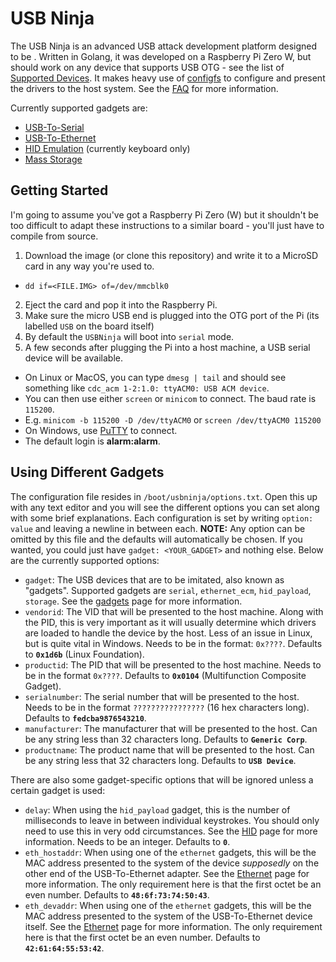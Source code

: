 # USB Ninja

The USB Ninja is an advanced USB attack development platform designed to be <SOMETHING>. Written in Golang, it was developed on a Raspberry Pi Zero W, but should work on any device that supports USB OTG - see the list of [Supported Devices](doc/SUPPORTED.md). It makes heavy use of [configfs](https://www.kernel.org/doc/Documentation/filesystems/configfs/configfs.txt) to configure and present the drivers to the host system. See the [FAQ](doc/FAQ.md) for more information.

Currently supported gadgets are:
* [USB-To-Serial](doc/SERIAL.md)
* [USB-To-Ethernet](doc/ETHERNET.md)
* [HID Emulation](doc/HID.md) (currently keyboard only)
* [Mass Storage](doc/STORAGE.md)

## Getting Started
I'm going to assume you've got a Raspberry Pi Zero (W) but it shouldn't be too difficult to adapt these instructions to a similar board - you'll just have to compile from source.

1. Download the image (or clone this repository) and write it to a MicroSD card in any way you're used to.
* `dd if=<FILE.IMG> of=/dev/mmcblk0`
2. Eject the card and pop it into the Raspberry Pi.
3. Make sure the micro USB end is plugged into the OTG port of the Pi (its labelled `USB` on the board itself)
4. By default the `USBNinja` will boot into `serial` mode.
5. A few seconds after plugging the Pi into a host machine, a USB serial device will be available.
* On Linux or MacOS, you can type `dmesg | tail` and should see something like `cdc_acm 1-2:1.0: ttyACM0: USB ACM device`.
* You can then use either `screen` or `minicom` to connect. The baud rate is `115200`.
* E.g. `minicom -b 115200 -D /dev/ttyACM0` or `screen /dev/ttyACM0 115200`
* On Windows, use [PuTTY](https://www.chiark.greenend.org.uk/~sgtatham/putty/latest.html) to connect.
* The default login is **alarm:alarm**.

## Using Different Gadgets
The configuration file resides in `/boot/usbninja/options.txt`. Open this up with any text editor and you will see the different options you can set along with some brief explanations. Each configuration is set by writing `option: value` and leaving a newline in between each.
**NOTE:** Any option can be omitted by this file and the defaults will automatically be chosen. If you wanted, you could just have `gadget: <YOUR_GADGET>` and nothing else.
Below are the currently supported options:
* `gadget`: The USB devices that are to be imitated, also known as "gadgets". Supported gadgets are `serial`, `ethernet_ecm`, `hid_payload`, `storage`. See the [gadgets](doc/GADGETS.md) page for more information.
* `vendorid`: The VID that will be presented to the host machine. Along with the PID, this is very important as it will usually determine which drivers are loaded to handle the device by the host. Less of an issue in Linux, but is quite vital in Windows. Needs to be in the format: `0x????`. Defaults to **`0x1d6b`** (Linux Foundation).
* `productid`: The PID that will be presented to the host machine. Needs to be in the format `0x????`. Defaults to **`0x0104`** (Multifunction Composite Gadget).
* `serialnumber`: The serial number that will be presented to the host. Needs to be in the format `????????????????` (16 hex characters long). Defaults to **`fedcba9876543210`**.
* `manufacturer`: The manufacturer that will be presented to the host. Can be any string less than 32 characters long. Defaults to **`Generic Corp`**.
* `productname`: The product name that will be presented to the host. Can be any string less that 32 characters long. Defaults to **`USB Device`**.

There are also some gadget-specific options that will be ignored unless a certain gadget is used:
* `delay`: When using the `hid_payload` gadget, this is the number of milliseconds to leave in between individual keystrokes. You should only need to use this in very odd circumstances. See the [HID](doc/HID.md) page for more information. Needs to be an integer. Defaults to **`0`**.
* `eth_hostaddr`: When using one of the `ethernet` gadgets, this will be the MAC address presented to the system of the device _supposedly_ on the other end of the USB-To-Ethernet adapter. See the [Ethernet](doc/ETHERNET.md) page for more information. The only requirement here is that the first octet be an even number. Defaults to **`48:6f:73:74:50:43`**.
* `eth_devaddr`: When using one of the `ethernet` gadgets, this will be the MAC address presented to the system of the USB-To-Ethernet device itself. See the [Ethernet](doc/ETHERNET.md) page for more information. The only requirement here is that the first octet be an even number. Defaults to **`42:61:64:55:53:42`**.
